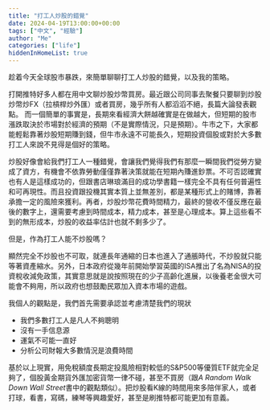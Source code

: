 ```yaml
---
title: "打工人炒股的錯覺"
date: 2024-04-19T13:00:00+00:00
tags: ["中文", "經驗"]
author: "Me"
categories: ["life"]
hiddenInHomeList: true
---
```


趁着今天全球股市暴跌，來簡單聊聊打工人炒股的錯覺，以及我的策略。

打開推特好多人都在用中文聊炒股炒幣買房。最近跟公司同事去聚餐只要聊到炒股炒幣炒FX（拉槓桿炒外匯）或者買房，幾乎所有人都滔滔不絕，長篇大論發表觀點。
而一個簡單的事實是，長期來看經濟大餅越確實是在做越大，但短期的股市漲跌取決於市場對於經濟的預期（不是實際情況，只是預期）。牛市之下，大家都能輕鬆靠著炒股短期賺到錢，但牛市永遠不可能長久，短期投資個股或對於大多數打工人來說不見得是個好的策略。

炒股好像會給我們打工人一種錯覺，會讓我們覺得我們有那麼一瞬間我們從勞方變成了資方，有機會不依靠勞動僅僅靠著決策就能在短期內賺進鈔票。不可否認確實也有人是這樣成功的，但跟書店琳琅滿目的成功學書籍一樣完全不具有任何普遍性和可再現性。而且投資跟投機其實本質上並無差別，都是某種形式上的賭博，靠著承擔一定的風險來獲利。再者，炒股炒幣花費時間精力，最終的營收不僅反應在最後的數字上，還需要考慮到時間成本，精力成本，甚至是心理成本。算上這些看不到的無形成本，炒股的收益率估計也就不剩多少了。

但是，作為打工人能不炒股嗎？

顯然完全不炒股也不可取，就連長年通縮的日本也進入了通脹時代，不炒股就只能等著資產縮水。另外，日本政府從幾年前開始學習英國的ISA推出了名為NISA的投資稅收減免政策，其實意思就是說按照現在的少子高齡化進展，以後養老金很大可能會不夠用，所以政府也想鼓勵民眾加入資本市場的遊戲。

我個人的觀點是，我們首先需要承認並考慮清楚我們的現狀

- 我們多數打工人是凡人不夠聰明
- 沒有一手信息源
- 運氣不可能一直好
- 分析公司財報大多數情況是浪費時間

基於以上現實，用免稅額度長期定投風險相對較低的S&P500等優質ETF就完全足夠了，個股黃金期貨外匯加密貨幣一律不碰，甚至不買房（跟*A Random Walk Down Wall Street*書中的觀點類似）。把炒股看K線的時間用來多陪伴家人，或者打球，看書，寫碼，練琴等興趣愛好，甚至是刷推特都可能更加有意義。